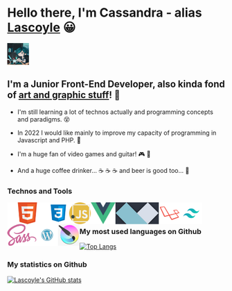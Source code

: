 # Hello there, I'm Cassandra - alias [Lascoyle][website] :grinning:

<img src="https://github.com/Lascoyle/Lascoyle/raw/main/img/cover.jpg" width="50" />

[logo]: https://github.com/Lascoyle/Lascoyle/raw/main/img/cover.jpg

## I'm a Junior Front-End Developer, also kinda fond of [art and graphic stuff][deviantart]! :art:

* I'm still learning a lot of technos actually and programming concepts and paradigms. :dizzy_face:
* In 2022 I would like mainly to improve my capacity of programming in Javascript and PHP. :muscle:
* I'm a huge fan of video games and guitar! :video_game: :guitar:

* And a huge coffee drinker... :coffee: :coffee: :coffee: and beer is good too... :beer:

### Technos and Tools

<img align="left" src="https://github.com/Lascoyle/Lascoyle/raw/main/img/html.png" height="50" />
<img align="left" src="https://github.com/Lascoyle/Lascoyle/raw/main/img/css.png" height="50" />
<img align="left" src="https://github.com/Lascoyle/Lascoyle/raw/main/img/javascript.png" height="50" />
<img align="left" src="https://github.com/Lascoyle/Lascoyle/raw/main/img/vuejs.png" height="50" />
<img align="left" src="https://github.com/Lascoyle/Lascoyle/raw/main/img/alpinejs.png" height="50" />
<img align="left" src="https://github.com/Lascoyle/Lascoyle/raw/main/img/laravel-l.png" height="50" />
<img align="left" src="https://github.com/Lascoyle/Lascoyle/raw/main/img/tailwind.png" height="50" />
<img align="left" src="https://github.com/Lascoyle/Lascoyle/raw/main/img/sass-logo.png" height="50" />
<img align="left" src="https://github.com/Lascoyle/Lascoyle/raw/main/img/wordpress_PNG74.png" height="50" />
<img align="left" src="https://github.com/Lascoyle/Lascoyle/raw/main/img/402-4027556_krita-logo-png-transparent-png.png" height="50" />
  
<br />
<br />

### My most used languages on Github

[![Top Langs](https://github-readme-stats.vercel.app/api/top-langs/?username=Lascoyle&layout=compact&theme=gotham)](https://github.com/anuraghazra/github-readme-stats)

### My statistics on Github

[deviantart]: https://www.deviantart.com/lascoyle-the-second
[website]: https://lascoyle-dev.netlify.app/

[![Lascoyle's GitHub stats](https://github-readme-stats.vercel.app/api?username=Lascoyle&theme=gotham)](https://github.com/Lascoyle/github-readme-stats)

<!---
Lascoyle/Lascoyle is a ✨ special ✨ repository because its `README.md` (this file) appears on your GitHub profile.
You can click the Preview link to take a look at your changes.
--->
